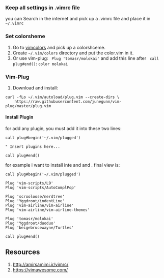 ### Keep all settings in .vimrc file
you can Search in the internet and pick up a .vimrc file and place it in `~/.vimrc`

### Set colorsheme
1. Go to [vimcolors](http://vimcolors.com) and pick up a colorshceme.
2. Create `~/.vim/colors` directory and put the color.vim in it.
3. Or use vim-plug:
` Plug 'tomasr/molokai'`
and add this line after ` call plug#end()`:
`color molokai`

### Vim-Plug
1. Download and install:
```
curl -fLo ~/.vim/autoload/plug.vim --create-dirs \
    https://raw.githubusercontent.com/junegunn/vim-plug/master/plug.vim
```
#### Install Plugin
for add any plugin, you must add it into these two lines:
```
call plug#begin('~/.vim/plugged')

" Insert plugins here...

call plug#end()
```

for example i want to install inte and and . final view is:
```
call plug#begin('~/.vim/plugged')

Plug 'vim-scripts/L9'
Plug 'vim-scripts/AutoComplPop'

Plug 'scrooloose/nerdtree'
Plug 'Yggdroot/indentLine'
Plug 'vim-airline/vim-airline'
Plug 'vim-airline/vim-airline-themes'

Plug 'tomasr/molokai'
Plug 'Yggdroot/duoduo'
Plug 'beigebrucewayne/Turtles'

call plug#end()

```

Resources
---
1. http://amirsamimi.ir/vimrc/
2. https://vimawesome.com/